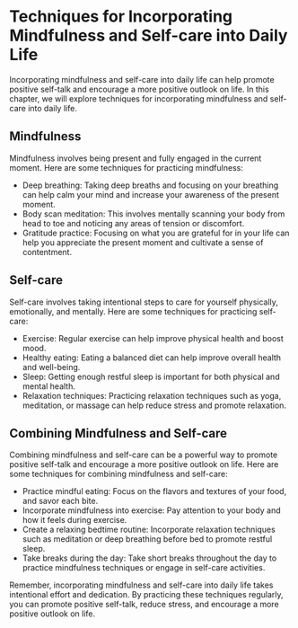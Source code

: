 Techniques for Incorporating Mindfulness and Self-care into Daily Life
==========================================================================================================================

Incorporating mindfulness and self-care into daily life can help promote positive self-talk and encourage a more positive outlook on life. In this chapter, we will explore techniques for incorporating mindfulness and self-care into daily life.

Mindfulness
-----------

Mindfulness involves being present and fully engaged in the current moment. Here are some techniques for practicing mindfulness:

* Deep breathing: Taking deep breaths and focusing on your breathing can help calm your mind and increase your awareness of the present moment.
* Body scan meditation: This involves mentally scanning your body from head to toe and noticing any areas of tension or discomfort.
* Gratitude practice: Focusing on what you are grateful for in your life can help you appreciate the present moment and cultivate a sense of contentment.

Self-care
---------

Self-care involves taking intentional steps to care for yourself physically, emotionally, and mentally. Here are some techniques for practicing self-care:

* Exercise: Regular exercise can help improve physical health and boost mood.
* Healthy eating: Eating a balanced diet can help improve overall health and well-being.
* Sleep: Getting enough restful sleep is important for both physical and mental health.
* Relaxation techniques: Practicing relaxation techniques such as yoga, meditation, or massage can help reduce stress and promote relaxation.

Combining Mindfulness and Self-care
-----------------------------------

Combining mindfulness and self-care can be a powerful way to promote positive self-talk and encourage a more positive outlook on life. Here are some techniques for combining mindfulness and self-care:

* Practice mindful eating: Focus on the flavors and textures of your food, and savor each bite.
* Incorporate mindfulness into exercise: Pay attention to your body and how it feels during exercise.
* Create a relaxing bedtime routine: Incorporate relaxation techniques such as meditation or deep breathing before bed to promote restful sleep.
* Take breaks during the day: Take short breaks throughout the day to practice mindfulness techniques or engage in self-care activities.

Remember, incorporating mindfulness and self-care into daily life takes intentional effort and dedication. By practicing these techniques regularly, you can promote positive self-talk, reduce stress, and encourage a more positive outlook on life.
